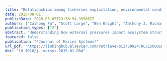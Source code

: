 ```yaml
---
title: "Relationships among fisheries exploitation, environmental conditions, and ecological indicators across a series of marine ecosystems"
date: 2015-08-01
publishDate: 2020-05-05T23:38:54.995867Z
authors: ["Caihong Fu", "Scott Large", "Ben Knight", "Anthony J. Richardson", "Alida Bundy", "Gabriel Reygondeau", "Jennifer Boldt", "Gro I. van der Meeren", "Maria A. Torres", "Ignacio Sobrino", "Arnaud Auber", "Morgane Travers-Trolet", "Chiara Piroddi", "Ibrahima Diallo", "Didier Jouffre", "Hugo Mendes", "Maria Fatima Borges", "Christopher P. Lynam", "Marta Coll", "Lynne J. Shannon", "Yunne-Jai Shin"]
publication_types: ["2"]
abstract: "Understanding how external pressures impact ecosystem structure and functioning is essential for ecosystembased approaches to ﬁsheries management. We quantiﬁed the relative effects of ﬁsheries exploitation and environmental conditions on ecological indicators derived from two different data sources, ﬁsheries catch data (catch-based) and ﬁsheries independent survey data (survey-based) for 12 marine ecosystems using a partial least squares path modeling approach (PLS-PM). We linked these ecological indicators to the total biomass of the ecosystem. Although the effects of exploitation and environmental conditions differed across the ecosystems, some general results can be drawn from the comparative approach. Interestingly, the PLS-PM analyses showed that survey-based indicators were less tightly associated with each other than the catch-based ones. The analyses also showed that the effects of environmental conditions on the ecological indicators were predominantly significant, and tended to be negative, suggesting that in the recent period, indicators accounted for changes in environmental conditions and the changes were more likely to be adverse. Total biomass was associated with ﬁsheries exploitation and environmental conditions; however its association with the ecological indicators was weak across the ecosystems. Knowledge of the relative inﬂuence of exploitation and environmental pressures on the dynamics within exploited ecosystems will help us to move towards ecosystem-based approaches to ﬁsheries management. PLS-PM proved to be a useful approach to quantify the relative effects of ﬁsheries exploitation and environmental conditions and suggest it could be used more widely in ﬁsheries oceanography."
featured: false
publication: "*Journal of Marine Systems*"
url_pdf: "https://linkinghub.elsevier.com/retrieve/pii/S0924796315000160"
doi: "10.1016/j.jmarsys.2015.01.004"
---
```


